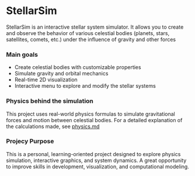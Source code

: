 # StellarSim
StellarSim is an interactive stellar system simulator. It allows you to create and observe the behavior of various celestial bodies (planets, stars, satellites, comets, etc.) under the influence of gravity and other forces

### Main goals

- Create celestial bodies with customizable properties
- Simulate gravity and orbital mechanics
- Real-time 2D visualization
- Interactive menu to explore and modify the stellar systems

### Physics behind the simulation
This project uses real-world physics formulas to simulate gravitational forces and motion between celestial bodies. For a detailed explanation of the calculations made, see [physics.md](physics.md)

### Projecy Purpose
This is a personal, learning-oriented project designed to explore physics simulation, interactive graphics, and system dynamics. A great opportunity to improve skills in development, visualization, and computational modeling.

